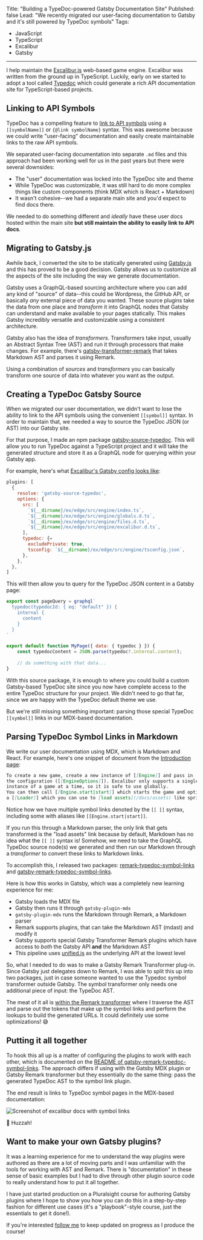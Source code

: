Title: "Building a TypeDoc-powered Gatsby Documentation Site"
Published: false
Lead: "We recently migrated our user-facing documentation to Gatsby and it's still powered by TypeDoc symbols"
Tags:
- JavaScript
- TypeScript
- Excalibur
- Gatsby
---

I help maintain the [Excalibur.js](https://excaliburjs.com) web-based game engine. Excalibur was written from the ground up in TypeScript. Luckily, early on we started to adopt a tool called [Typedoc](https://typedoc.org) which could generate a rich API documentation site for TypeScript-based projects.

## Linking to API Symbols

TypeDoc has a compelling feature to [link to API symbols](http://typedoc.org/guides/doccomments/#symbol-references) using a `[[symbolName]]` or `{@link symbolName}` syntax. This was awesome because we could write "user-facing" documentation and easily create maintainable links to the raw API symbols.

We separated user-facing documentation into separate `.md` files and this approach had been working well for us in the past years but there were several downsides:

- The "user" documentation was locked into the TypeDoc site and theme
- While TypeDoc was customizable, it was still hard to do more complex things like custom components (think MDX which is React + Markdown)
- It wasn't cohesive--we had a separate main site and you'd expect to find docs there.

We needed to do something different and _ideally_ have these user docs hosted within the main site **but still maintain the ability to easily link to API docs**.

## Migrating to Gatsby.js

 Awhile back, I converted the site to be statically generated using [Gatsby.js](https://gatsbyjs.org) and this has proved to be a good decision. Gatsby allows us to customize all the aspects of the site including the way we generate documentation.

Gatsby uses a GraphQL-based sourcing architecture where you can add any kind of "source" of data--this could be Wordpress, the GitHub API, or basically _any_ external piece of data you wanted. These source plugins take the data from one place and _transform_ it into GraphQL nodes that Gatsby can understand and make available to your pages statically. This makes Gatsby incredibly versatile and customizable using a consistent architecture.

Gatsby also has the idea of _transformers_. Transformers take input, usually an Abstract Syntax Tree (AST) and run it through processors that make changes. For example, there's [gatsby-transformer-remark]([https://www.gatsbyjs.org/packages/gatsby-transformer-remark/](https://www.gatsbyjs.org/packages/gatsby-transformer-remark/)) that takes Markdown AST and parses it using Remark.

Using a combination of _sources_ and _transformers_ you can basically transform one source of data into whatever you want as the output.

## Creating a TypeDoc Gatsby Source

When we migrated our user documentation, we didn't want to lose the ability to link to the API symbols using the convenient `[[symbol]]` syntax. In order to maintain that, we needed a way to source the TypeDoc JSON (or AST) into our Gatsby site.

For that purpose, I made an npm package [gatsby-source-typedoc](https://npmjs.com/package/gatsby-source-typedoc). This will allow you to run TypeDoc against a TypeScript project and it will take the generated structure and store it as a GraphQL node for querying within your Gatsby app.

For example, here's what [Excalibur's Gatsby config looks like](https://github.com/excaliburjs/excaliburjs.github.io/blob/site/gatsby-config.js#L10):

```js
plugins: [
  {
    resolve: 'gatsby-source-typedoc',
    options: {
      src: [
        `${__dirname}/ex/edge/src/engine/index.ts`,
        `${__dirname}/ex/edge/src/engine/globals.d.ts`,
        `${__dirname}/ex/edge/src/engine/files.d.ts`,
        `${__dirname}/ex/edge/src/engine/excalibur.d.ts`,
      ],
      typedoc: {=
        excludePrivate: true,
        tsconfig: `${__dirname}/ex/edge/src/engine/tsconfig.json`,
      },
    },
  },
]
```

This will then allow you to query for the TypeDoc JSON content in a Gatsby page:

```js
export const pageQuery = graphql`
  typedoc(typedocId: { eq: "default" }) {
    internal {
      content
    }
  }
`

export default function MyPage({ data: { typedoc } }) {
	const typedocContent = JSON.parse(typedoc?.internal.content);
	
	// do something with that data...
}
```

With this source package, it is enough to where you could build a custom Gatsby-based TypeDoc site since you now have complete access to the entire TypeDoc structure for your project. We didn't need to go that far, since we are happy with the TypeDoc default theme we use.

But we're still missing something important: parsing those special TypeDoc `[[symbol]]` links in our MDX-based documentation.

## Parsing TypeDoc Symbol Links in Markdown

We write our user documentation using MDX, which is Markdown and React. For example, here's one snippet of document from the [Introduction page](https://excaliburjs.com/docs/intro):

```md
To create a new game, create a new instance of [[Engine]] and pass in
the configuration ([[EngineOptions]]). Excalibur only supports a single
instance of a game at a time, so it is safe to use globally.
You can then call [[Engine.start|start]] which starts the game and optionally accepts
a [[Loader]] which you can use to [load assets](/docs/assets) like sprites and sounds.
```

Notice how we have multiple symbol links denoted by the `[[ ]]` syntax, including some with aliases like `[[Engine.start|start]]`.

If you run this through a Markdown parser, the only link that gets transformed is the "load assets" link because by default, Markdown has no idea what the `[[ ]]` syntax is! Somehow, we need to take the GraphQL TypeDoc source node(s) we generated and then run our Markdown through a _transformer_ to convert these links to Markdown links.

To accomplish this, I released two packages: [remark-typedoc-symbol-links](https://www.npmjs.com/package/remark-typedoc-symbol-links) and [gatsby-remark-typedoc-symbol-links](https://www.npmjs.com/package/gatsby-remark-typedoc-symbol-links).

Here is how this works in Gatsby, which was a completely new learning experience for me:

- Gatsby loads the MDX file
- Gatsby then runs it through `gatsby-plugin-mdx`
- `gatsby-plugin-mdx` runs the Markdown through Remark, a Markdown parser
- Remark supports plugins, that can take the Markdown AST (mdast) and modify it
- Gatsby supports special Gatsby Transformer Remark plugins which have access to _both_ the Gatsby API **and** the Markdown AST
- This pipeline uses [unified.js](https://github.com/unifiedjs/unified) as the underlying API at the lowest level

So, what I needed to do was to make a Gatsby Remark Transformer plug-in. Since Gatsby just delegates down to Remark, I was able to split this up into two packages, just in case someone wanted to use the Typedoc symbol transformer outside Gatsby. The symbol transformer only needs one additional piece of input: the TypeDoc AST.

The meat of it all is [within the Remark transformer](https://github.com/kamranayub/remark-typedoc-symbol-links/blob/master/src/index.ts) where I traverse the AST and parse out the tokens that make up the symbol links and perform the lookups to build the generated URLs. It could definitely use some optimizations! 😅

## Putting it all together

To hook this all up is a matter of configuring the plugins to work with each other, which is documented on the [README of gatsby-remark-typedoc-symbol-links](https://www.npmjs.com/package/gatsby-remark-typedoc-symbol-links). The approach differs if using with the Gatsby MDX plugin or Gatsby Remark transformer but they essentially do the same thing: pass the generated TypeDoc AST to the symbol link plugin.

The end result is links to TypeDoc symbol pages in the MDX-based documentation:

![Screenshot of excalibur docs with symbol links](https://user-images.githubusercontent.com/563819/104797271-6cf08880-5782-11eb-850d-53bf4c080348.png)

🎉 Huzzah!

## Want to make your own Gatsby plugins?

It was a learning experience for me to understand the way plugins were authored as there are a lot of moving parts and I was unfamiliar with the tools for working with AST and Remark. There is "documentation" in these sense of basic examples but I had to dive through other plugin source code to really understand how to put it all together.

I have just started production on a Pluralsight course for authoring Gatsby plugins where I hope to show you how you can do this in a step-by-step fashion for different use cases (it's a "playbook"-style course, just the essentials to get it done!).

If you're interested [follow me](http://bit.ly/kamranicusnewsletter) to keep updated on progress as I produce the course!
<!--stackedit_data:
eyJoaXN0b3J5IjpbNzc0NDk1NjcyXX0=
-->